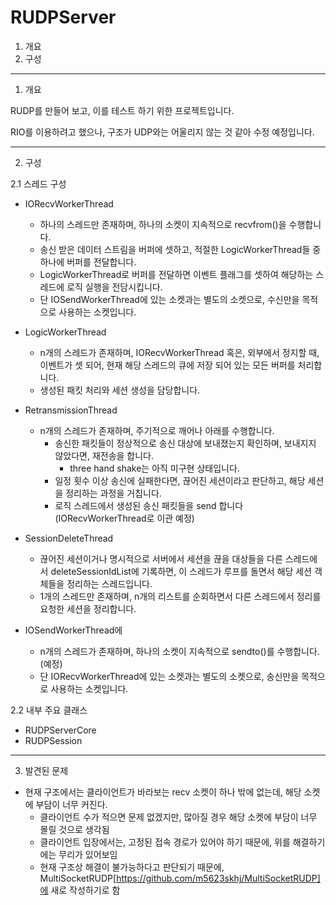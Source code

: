 # RUDPServer

1. 개요
2. 구성

---

1. 개요

RUDP를 만들어 보고, 이를 테스트 하기 위한 프로젝트입니다.

RIO를 이용하려고 했으나, 구조가 UDP와는 어울리지 않는 것 같아 수정 예정입니다.

---

2. 구성

2.1 스레드 구성

* IORecvWorkerThread
  * 하나의 스레드만 존재하며, 하나의 소켓이 지속적으로 recvfrom()을 수행합니다.
  * 송신 받은 데이터 스트림을 버퍼에 셋하고, 적절한 LogicWorkerThread들 중 하나에 버퍼를 전달합니다.
  * LogicWorkerThread로 버퍼를 전달하면 이벤트 플래그를 셋하여 해당하는 스레드에 로직 실행을 전담시킵니다.
  * 단 IOSendWorkerThread에 있는 소켓과는 별도의 소켓으로, 수신만을 목적으로 사용하는 소켓입니다.

* LogicWorkerThread
  * n개의 스레드가 존재하며, IORecvWorkerThread 혹은, 외부에서 정지할 때, 이벤트가 셋 되어, 현재 해당 스레드의 큐에 저장 되어 있는 모든 버퍼를 처리합니다.
  * 생성된 패킷 처리와 세션 생성을 담당합니다.

* RetransmissionThread
  * n개의 스레드가 존재하며, 주기적으로 깨어나 아래를 수행합니다.
    * 송신한 패킷들이 정상적으로 송신 대상에 보내졌는지 확인하며, 보내지지 않았다면, 재전송을 합니다.
      * three hand shake는 아직 미구현 상태입니다.
    * 일정 횟수 이상 송신에 실패한다면, 끊어진 세션이라고 판단하고, 해당 세션을 정리하는 과정을 거칩니다.
    * 로직 스레드에서 생성된 송신 패킷들을 send 합니다(IORecvWorkerThread로 이관 예정)

* SessionDeleteThread
  * 끊어진 세션이거나 명시적으로 서버에서 세션을 끊을 대상들을 다른 스레드에서 deleteSessionIdList에 기록하면, 이 스레드가 루프를 돌면서 해당 세션 객체들을 정리하는 스레드입니다.
  * 1개의 스레드만 존재하며, n개의 리스트를 순회하면서 다른 스레드에서 정리를 요청한 세션을 정리합니다.

* IOSendWorkerThread에
  * n개의 스레드가 존재하며, 하나의 소켓이 지속적으로 sendto()를 수행합니다.(예정)
  * 단 IORecvWorkerThread에 있는 소켓과는 별도의 소켓으로, 송신만을 목적으로 사용하는 소켓입니다.

2.2 내부 주요 클래스 

* RUDPServerCore
* RUDPSession

---

3. 발견된 문제

* 현재 구조에서는 클라이언트가 바라보는 recv 소켓이 하나 밖에 없는데, 해당 소켓에 부담이 너무 커진다.
  * 클라이언트 수가 적으면 문제 없겠지만, 많아질 경우 해당 소켓에 부담이 너무 몰릴 것으로 생각됨
  * 클라이언트 입장에서는, 고정된 접속 경로가 있어야 하기 때문에, 위를 해결하기에는 무리가 있어보임
  * 현재 구조상 해결이 불가능하다고 판단되기 때문에, MultiSocketRUDP[https://github.com/m5623skhj/MultiSocketRUDP]에 새로 작성하기로 함
